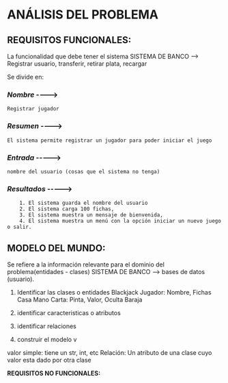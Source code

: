 # ANÁLISIS DEL PROBLEMA


## **REQUISITOS FUNCIONALES:**

La funcionalidad que debe tener el sistema
SISTEMA DE BANCO --> Registrar usuario, transferir, retirar plata, recargar

Se divide en:

### _Nombre_ ----> 
    Registrar jugador

### _Resumen_ ---->
    El sistema permite registrar un jugador para poder iniciar el juego

### _Entrada_ -----> 
    nombre del usuario (cosas que el sistema no tenga)

### _Resultados_ -----> 
        1. El sistema guarda el nombre del usuario
        2. El sistema carga 100 fichas, 
        3. El sistema muestra un mensaje de bienvenida, 
        4. El sistema muestra un menú con la opción iniciar un nuevo juego o salir.



## **MODELO DEL MUNDO:**

Se refiere a la información relevante para el dominio del problema(entidades - clases)
SISTEMA DE BANCO --> bases de datos (usuario).

1. Identificar las clases o entidades
    Blackjack
    Jugador: Nombre, Fichas
    Casa
    Mano
    Carta: Pinta, Valor, Oculta
    Baraja

2. identificar caracteristicas o atributos
3. identificar relaciones
4. construir el modelo v

valor simple: tiene un str, int, etc
Relación: Un atributo de una clase cuyo valor esta dado por otra clase



**REQUISITOS NO FUNCIONALES:**
